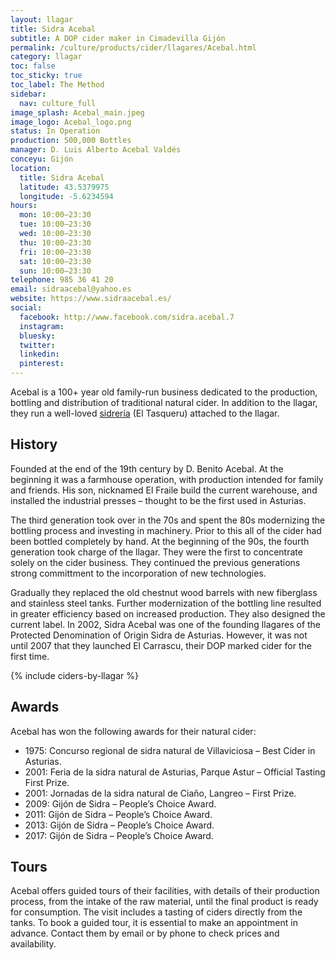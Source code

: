 ```yaml
---
layout: llagar
title: Sidra Acebal
subtitle: A DOP cider maker in Cimadevilla Gijón
permalink: /culture/products/cider/llagares/Acebal.html
category: llagar
toc: false
toc_sticky: true
toc_label: The Method
sidebar:
  nav: culture_full
image_splash: Acebal_main.jpeg
image_logo: Acebal_logo.png
status: In Operation
production: 500,000 Bottles 
manager: D. Luis Alberto Acebal Valdés 
conceyu: Gijón
location: 
  title: Sidra Acebal
  latitude: 43.5379975
  longitude: -5.6234594
hours:
  mon: 10:00–23:30
  tue: 10:00–23:30
  wed: 10:00–23:30
  thu: 10:00–23:30
  fri: 10:00–23:30
  sat: 10:00–23:30
  sun: 10:00–23:30
telephone: 985 36 41 20
email: sidraacebal@yahoo.es
website: https://www.sidraacebal.es/
social:
  facebook: http://www.facebook.com/sidra.acebal.7
  instagram:
  bluesky:
  twitter:
  linkedin:
  pinterest:
---
```

Acebal is a 100+ year old family-run business dedicated to the production, bottling and distribution of traditional natural cider. In addition to the llagar, they run a well-loved [sidrería](/visit/sidrerias/) (El Tasqueru) attached to the llagar.

## History

Founded at the end of the 19th century by D. Benito Acebal. At the beginning it was a farmhouse operation, with production intended for family and friends. His son, nicknamed El Fraile build the current warehouse, and installed the industrial presses – thought to be the first used in Asturias.

The third generation took over in the 70s and spent the 80s modernizing the bottling process and investing in machinery. Prior to this all of the cider had been bottled completely by hand. At the beginning of the 90s, the fourth generation took charge of the llagar. They were the first to concentrate solely on the cider business. They continued the previous generations strong committment to the incorporation of new technologies.

Gradually they replaced the old chestnut wood barrels with new fiberglass and stainless steel tanks. Further modernization of the bottling line resulted in greater efficiency based on increased production. They also designed the current label. In 2002, Sidra Acebal was one of the founding llagares of the Protected Denomination of Origin Sidra de Asturias. However, it was not until 2007 that they launched El Carrascu, their DOP marked cider for the first time.

{% include ciders-by-llagar %}  

## Awards

Acebal has won the following awards for their natural cider:  

- 1975: Concurso regional de sidra natural de Villaviciosa – Best Cider in Asturias.
- 2001: Feria de la sidra natural de Asturias, Parque Astur – Official Tasting First Prize.
- 2001: Jornadas de la sidra natural de Ciaño, Langreo – First Prize.
- 2009: Gijón de Sidra – People’s Choice Award.
- 2011: Gijón de Sidra – People’s Choice Award.
- 2013: Gijón de Sidra – People’s Choice Award.
- 2017: Gijón de Sidra – People’s Choice Award.

## Tours

Acebal offers guided tours of their facilities, with details of their production process, from the intake of the raw material, until the final product is ready for consumption. The visit includes a tasting of ciders directly from the tanks. To book a guided tour, it is essential to make an appointment in advance. Contact them by email or by phone to check prices and availability.

